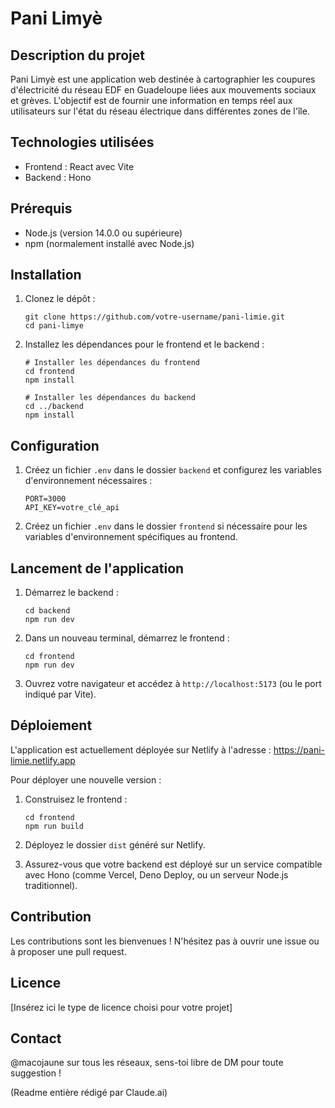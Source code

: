 # Pani Limyè

## Description du projet

Pani Limyè est une application web destinée à cartographier les coupures d'électricité du réseau EDF en Guadeloupe liées aux mouvements sociaux et grèves. L'objectif est de fournir une information en temps réel aux utilisateurs sur l'état du réseau électrique dans différentes zones de l'île.

## Technologies utilisées

- Frontend : React avec Vite
- Backend : Hono

## Prérequis

- Node.js (version 14.0.0 ou supérieure)
- npm (normalement installé avec Node.js)

## Installation

1. Clonez le dépôt :
   ```
   git clone https://github.com/votre-username/pani-limie.git
   cd pani-limye
   ```

2. Installez les dépendances pour le frontend et le backend :
   ```
   # Installer les dépendances du frontend
   cd frontend
   npm install

   # Installer les dépendances du backend
   cd ../backend
   npm install
   ```

## Configuration

1. Créez un fichier `.env` dans le dossier `backend` et configurez les variables d'environnement nécessaires :
   ```
   PORT=3000
   API_KEY=votre_clé_api
   ```

2. Créez un fichier `.env` dans le dossier `frontend` si nécessaire pour les variables d'environnement spécifiques au frontend.

## Lancement de l'application

1. Démarrez le backend :
   ```
   cd backend
   npm run dev
   ```

2. Dans un nouveau terminal, démarrez le frontend :
   ```
   cd frontend
   npm run dev
   ```

3. Ouvrez votre navigateur et accédez à `http://localhost:5173` (ou le port indiqué par Vite).

## Déploiement

L'application est actuellement déployée sur Netlify à l'adresse : https://pani-limie.netlify.app

Pour déployer une nouvelle version :

1. Construisez le frontend :
   ```
   cd frontend
   npm run build
   ```

2. Déployez le dossier `dist` généré sur Netlify.

3. Assurez-vous que votre backend est déployé sur un service compatible avec Hono (comme Vercel, Deno Deploy, ou un serveur Node.js traditionnel).

## Contribution

Les contributions sont les bienvenues ! N'hésitez pas à ouvrir une issue ou à proposer une pull request.

## Licence

[Insérez ici le type de licence choisi pour votre projet]

## Contact

@macojaune sur tous les réseaux, sens-toi libre de DM pour toute suggestion !

(Readme entière rédigé par Claude.ai)
